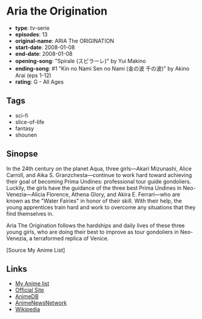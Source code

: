 # Aria the Origination

-   **type**: tv-serie
-   **episodes**: 13
-   **original-name**: ARIA The ORIGINATION
-   **start-date**: 2008-01-08
-   **end-date**: 2008-01-08
-   **opening-song**: "Spirale (スピラーレ)" by Yui Makino
-   **ending-song**: #1 "Kin no Nami Sen no Nami (金の波 千の波)" by Akino Arai (eps 1-12)
-   **rating**: G - All Ages

## Tags

-   sci-fi
-   slice-of-life
-   fantasy
-   shounen

## Sinopse

In the 24th century on the planet Aqua, three girls—Akari Mizunashi, Alice Carroll, and Aika S. Granzchesta—continue to work hard toward achieving their goal of becoming Prima Undines: professional tour guide gondoliers. Luckily, the girls have the guidance of the three best Prima Undines in Neo-Venezia—Alicia Florence, Athena Glory, and Akira E. Ferrari—who are known as the "Water Fairies" in honor of their skill. With their help, the young apprentices train hard and work to overcome any situations that they find themselves in.

Aria The Origination follows the hardships and daily lives of these three young girls, who are doing their best to improve as tour gondoliers in Neo-Venezia, a terraformed replica of Venice.

[Source My Anime List]

## Links

-   [My Anime list](https://myanimelist.net/anime/3297/Aria_the_Origination)
-   [Official Site](http://www.ariacompany.net/3rd/)
-   [AnimeDB](http://anidb.info/perl-bin/animedb.pl?show=anime&aid=5424)
-   [AnimeNewsNetwork](http://www.animenewsnetwork.com/encyclopedia/anime.php?id=8657)
-   [Wikipedia](http://en.wikipedia.org/wiki/Aria_the_Origination)
